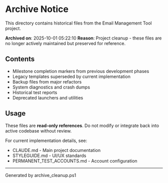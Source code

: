 ﻿# Archive Notice

This directory contains historical files from the Email Management Tool project.

**Archived on**: 2025-10-01 05:22:10
**Reason**: Project cleanup - these files are no longer actively maintained but preserved for reference.

## Contents

- Milestone completion markers from previous development phases
- Legacy templates superseded by current implementation
- Backup files from major refactors
- System diagnostics and crash dumps
- Historical test reports
- Deprecated launchers and utilities

## Usage

These files are **read-only references**. Do not modify or integrate back into active codebase without review.

For current implementation details, see:
- CLAUDE.md - Main project documentation
- STYLEGUIDE.md - UI/UX standards
- PERMANENT_TEST_ACCOUNTS.md - Account configuration

---
Generated by archive_cleanup.ps1
